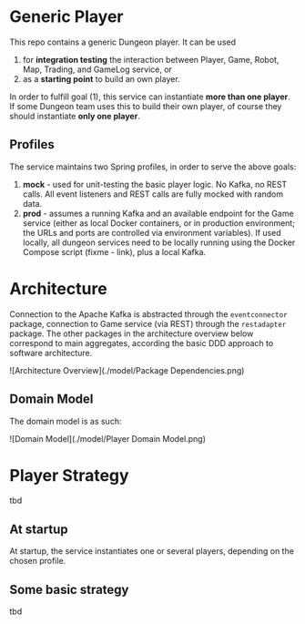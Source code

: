 # Generic Player

This repo contains a generic Dungeon player. It can be used  
1. for **integration testing** the interaction between Player, Game, Robot, Map, Trading, and GameLog service, or 
2. as a **starting point** to build an own player.

In order to fulfill goal (1), this service can instantiate **more than one player**. If some Dungeon team uses this
to build their own player, of course they should instantiate **only one player**. 

## Profiles 

The service maintains two Spring profiles, in order to serve the above goals: 
1. **mock** - used for unit-testing the basic player logic. No Kafka, no REST calls. All event listeners and REST 
   calls are fully mocked with random data.
2. **prod** - assumes a running Kafka and an available endpoint for the Game service (either as local Docker 
   containers, or in production environment; the URLs and ports are controlled via environment variables).
   If used locally, all dungeon services need to be locally running using the Docker Compose script (fixme - link), 
   plus a local Kafka.


# Architecture
Connection to the Apache Kafka is abstracted through the `eventconnector` package, connection to Game service (via REST)
through the `restadapter` package. The other packages in the architecture overview below correspond to main
aggregates, according the basic DDD approach to software architecture.

![Architecture Overview](./model/Package Dependencies.png)

## Domain Model

The domain model is as such:

![Domain Model](./model/Player Domain Model.png)


# Player Strategy 

tbd

## At startup

At startup, the service instantiates one or several players, depending on the chosen profile. 

## Some basic strategy

tbd